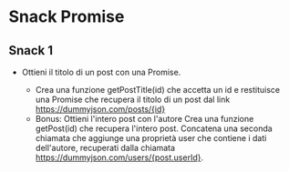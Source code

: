 # Snack Promise

## Snack 1
* Ottieni il titolo di un post con una Promise.

    - Crea una funzione getPostTitle(id) che accetta un id e restituisce una Promise che recupera il titolo di un post dal link https://dummyjson.com/posts/{id}
    - Bonus: Ottieni l'intero post con l'autore Crea una funzione getPost(id) che recupera l'intero post. Concatena una seconda chiamata che aggiunge una proprietà user che contiene i dati dell'autore, recuperati dalla chiamata https://dummyjson.com/users/{post.userId}.